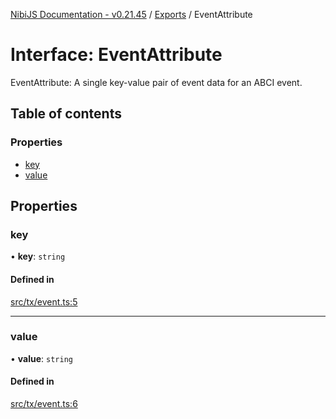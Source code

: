 [NibiJS Documentation - v0.21.45](../intro.md) / [Exports](../modules.md) / EventAttribute

# Interface: EventAttribute

EventAttribute: A single key-value pair of event data for an ABCI event.

## Table of contents

### Properties

- [key](EventAttribute.md#key)
- [value](EventAttribute.md#value)

## Properties

### key

• **key**: `string`

#### Defined in

[src/tx/event.ts:5](https://github.com/NibiruChain/ts-sdk/blob/c5e4f87/packages/nibijs/src/tx/event.ts#L5)

---

### value

• **value**: `string`

#### Defined in

[src/tx/event.ts:6](https://github.com/NibiruChain/ts-sdk/blob/c5e4f87/packages/nibijs/src/tx/event.ts#L6)
